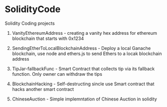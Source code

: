 # SolidityCode
Solidity Coding projects



1. VanityEthereumAddress - creating a vanity hex address for ethereum blockchain that starts with 0x1234

2. SendingEtherToLocalBlockchainAddress - Deploy a local Ganache blockchain, use node and ethers.js to send Ethers to a locak blockchain address

3. TipJar-fallbackFunc - Smart Contract that collects tip via its fallback function. Only owner can withdraw the tips

4. BlockchainHacking - Self-destructing sincle use Smart contract that hacks another smart contract

5. ChineseAuction - Simple implemntation of Chinese Auction in solidity

